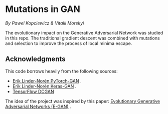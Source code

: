 # Mutations in GAN

*By Pawel Kopciewicz & Vitalii Morskyi*

The evolutionary impact on the Generative Adversarial Network was studied in
this repo. The traditional gradient descent was combined with mutations and
selection to improve the process of local minima escape.

## Acknowledgments

This code borrows heavily from the following sources:

- [Erik Linder-Norén  PyTorch-GAN](https://github.com/eriklindernoren/PyTorch-GAN/tree/master/implementations/gan)
  .
- [Erik Linder-Norén  Keras-GAN](https://github.com/eriklindernoren/Keras-GAN/tree/master/gan)
  .
- [TensorFlow DCGAN](https://www.tensorflow.org/tutorials/generative/dcgan)

The idea of the project was inspired by this
paper: [Evolutionary Generative Adversarial Networks (E-GAN)](https://arxiv.org/abs/1803.00657)
.